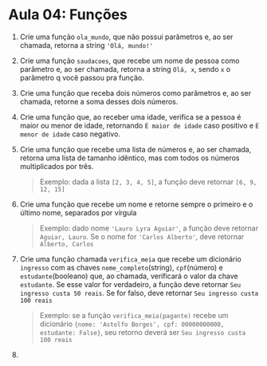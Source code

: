 # Aula 04: Funções

1. Crie uma função `ola_mundo`, que não possui parâmetros e, ao ser chamada, retorna a string `'Olá, mundo!'`
   
2. Crie uma função `saudacoes`, que recebe um nome de pessoa como parâmetro e, ao ser chamada, retorna a string `Olá, x`, sendo `x` o parâmetro q você passou pra função.
   
3. Crie uma função que receba dois números como parâmetros e, ao ser chamada, retorne a soma desses dois números.
   
4. Crie uma função que, ao receber uma idade, verifica se a pessoa é maior ou menor de idade, retornando `É maior de idade` caso positivo e `É menor de idade` caso negativo.
   
5. Crie uma função que recebe uma lista de números e, ao ser chamada, retorna uma lista de tamanho idêntico, mas com todos os números multiplicados por três. 
   > Exemplo: dada a lista `[2, 3, 4, 5]`, a função deve retornar `[6, 9, 12, 15]`
   
6. Crie uma função que recebe um nome e retorne sempre o primeiro e o último nome, separados por vírgula
   > Exemplo: dado nome `'Lauro Lyra Aguiar'`, a função deve retornar `Aguiar, Lauro`. Se o nome for `'Carlos Alberto'`, deve retornar `Alberto, Carlos`

7. Crie uma função chamada `verifica_meia` que recebe um dicionário `ingresso` com as chaves `nome_completo`(string), `cpf`(número) e `estudante`(booleano) que, ao chamada, verificará o valor da chave `estudante`. Se esse valor for verdadeiro, a função deve retornar `Seu ingresso custa 50 reais`. Se for falso, deve retornar `Seu ingresso custa 100 reais`
   > Exemplo: se a função `verifica_meia(pagante)` recebe um dicionário `{nome: 'Astolfo Borges', cpf: 00000000000, estudante: False}`, seu retorno deverá ser `Seu ingresso custa 100 reais`
8. 


